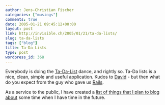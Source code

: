 ```yaml
---
author: Jens-Christian Fischer
categories: ["musings"]
comments: true
date: 2005-01-21 09:45:12+00:00
layout: post
link: http://invisible.ch/2005/01/21/ta-da-lists/
slug: ta-da-lists
tags: ["blog"]
title: Ta-Da Lists
type: post
wordpress_id: 368
---
```


Everybody is doing the [Ta-Da-List][1] dance, and rightly so. Ta-Da lists is a nice, clean, simple and useful application. Kudos to [David][2] - but then what do you expect from the guy who gave us [Rails][3].

As a service to the public, I have created a [list of things that I plan to blog about][4] some time when I have time in the future.


[1]: http://www.tadalist.com
[2]: http://www.loudthinking.com
[3]: http://www.rubyonrails.org
[4]: http://invisible.tadalist.com/lists/public/6829
